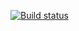 [![Build status](https://ci.appveyor.com/api/projects/status/j6shq6tp98pvulck?svg=true)](https://ci.appveyor.com/project/APakaeva/selenium-selenide2)
